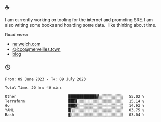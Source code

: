 ### ☕

I am currently working on tooling for the internet and promoting SRE. I am also writing some books and hoarding some data. I like thinking about time. 

Read more:

 - [natwelch.com](https://natwelch.com)
 - [@icco@merveilles.town](https://merveilles.town/@icco)
 - [blog](https://writing.natwelch.com)

### 🕒

<!--START_SECTION:waka-->

```txt
From: 09 June 2023 - To: 09 July 2023

Total Time: 36 hrs 46 mins

Other                        █████████████▓░░░░░░░░░░░   55.02 %
Terraform                    ███▓░░░░░░░░░░░░░░░░░░░░░   15.14 %
Go                           ███▓░░░░░░░░░░░░░░░░░░░░░   14.92 %
YAML                         █░░░░░░░░░░░░░░░░░░░░░░░░   03.75 %
Bash                         ▓░░░░░░░░░░░░░░░░░░░░░░░░   03.04 %
```

<!--END_SECTION:waka-->
